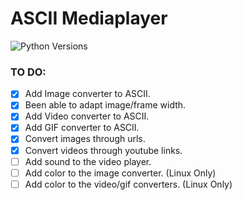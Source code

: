 # ASCII Mediaplayer
![Python Versions](https://img.shields.io/pypi/pyversions/django?logo=python&logoColor=white&style=for-the-badge)

### TO DO:
- [X] Add Image converter to ASCII.
- [X] Been able to adapt image/frame width.
- [X] Add Video converter to ASCII.
- [X] Add GIF converter to ASCII.
- [X] Convert images through urls.
- [X] Convert videos through youtube links.
- [ ] Add sound to the video player.
- [ ] Add color to the image converter. (Linux Only)
- [ ] Add color to the video/gif converters. (Linux Only)